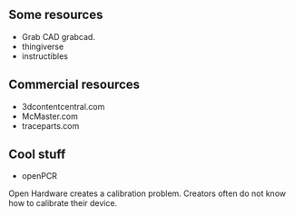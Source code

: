 
## Some resources
* Grab CAD grabcad.
* thingiverse
* instructibles

## Commercial resources
* 3dcontentcentral.com
* McMaster.com
* traceparts.com

## Cool stuff
* openPCR


Open Hardware creates a calibration problem. Creators often do not know how to calibrate their device.
